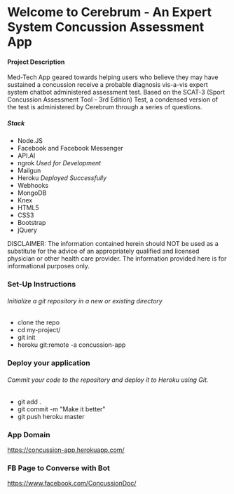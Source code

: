 Welcome to Cerebrum - An Expert System Concussion Assessment App
===================================================================================================

#### Project Description
Med-Tech App geared towards helping users who believe they may have sustained a concussion
receive a probable diagnosis vis-a-vis expert system chatbot administered assessment test. Based on
the SCAT-3 (Sport Concussion Assessment Tool - 3rd Edition) Test, a condensed version of the test is
administered by Cerebrum through a series of questions.

##### Stack
- Node.JS
- Facebook and Facebook Messenger
- API.AI
- ngrok *Used for Development*
- Mailgun
- Heroku *Deployed Successfully*
- Webhooks
- MongoDB
- Knex
- HTML5
- CSS3
- Bootstrap
- jQuery

DISCLAIMER: The information contained herein should NOT be used as a substitute for the advice of an appropriately qualified and licensed physician or other health care provider. The information provided here is for informational purposes only.

### Set-Up Instructions

###### Initialize a git repository in a new or existing directory

- clone the repo
- cd my-project/
- git init
- heroku git:remote -a concussion-app

### Deploy your application

###### Commit your code to the repository and deploy it to Heroku using Git.

- git add .
- git commit -m "Make it better"
- git push heroku master

### App Domain

https://concussion-app.herokuapp.com/

### FB Page to Converse with Bot

https://www.facebook.com/ConcussionDoc/
